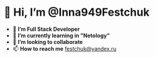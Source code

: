 # 👋 **Hi, I’m @Inna949Festchuk**
- 👀 **I’m Full Stack Developer**
- 🌱 **I’m currently learning in "Netology"**
- 💞️ **I’m looking to collaborate**
- 📫 **How to reach me** festchuk@yandex.ru

<!---
Inna949Festchuk/Inna949Festchuk is a ✨ special ✨ repository because its `README.md` (this file) appears on your GitHub profile.
You can click the Preview link to take a look at your changes.
--->

